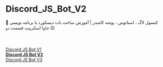 # Discord_JS_Bot_V2
🤖 کنسول لاگ ، استاتوس ، پوشه کامندز | آموزش ساخت بات دیسکورد با برنامه نویسی جاوا اسکریپت قسمت دو 🟡


<br><br>
[Discord JS Bot V1](https://github.com/Paraffin-Team/Discord_JS_Bot_V1)
<br>
**[Discord JS Bot V2](https://github.com/Paraffin-Team/Discord_JS_Bot_V2)**
<br>
[Discord JS Bot V3](https://github.com/Paraffin-Team/Discord_JS_Bot_V3_V4)
